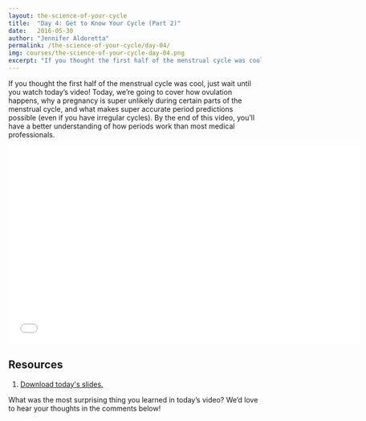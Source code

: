 ```yaml
---
layout: the-science-of-your-cycle
title:  "Day 4: Get to Know Your Cycle (Part 2)"
date:   2016-05-30
author: "Jennifer Aldoretta"
permalink: /the-science-of-your-cycle/day-04/
img: courses/the-science-of-your-cycle-day-04.png
excerpt: "If you thought the first half of the menstrual cycle was cool, just wait until you watch today&rsquo;s video! Today, we&rsquo;re going to cover how ovulation happens, why a pregnancy is super unlikely during certain parts of the menstrual cycle, and what makes super accurate period predictions possible (even if you have irregular cycles)."
---
```



If you thought the first half of the menstrual cycle was cool, just wait until you watch today&rsquo;s video! Today, we&rsquo;re going to cover how ovulation happens, why a pregnancy is super unlikely during certain parts of the menstrual cycle, and what makes super accurate period predictions possible (even if you have irregular cycles). By the end of this video, you&rsquo;ll have a better understanding of how periods work than most medical professionals.

<div class="center" itemprop="video" itemscope="" itemtype="http://schema.org/VideoObject">
  <iframe class="video" width="700" height="394" src="//www.youtube.com/embed/QWm0LyCyVtU?rel=0&amp;showinfo=0" frameborder="0" allowfullscreen></iframe>
  <meta itemprop="name" content="Green Your Period: Menstrual Cup Show & Tell (DivaCup & Me Luna)" />
  <meta itemprop="description" content="The Green Your Period video series is all about why sustainable and eco-friendly period products are great for your health and the environment." />
</div>

## Resources ##
1. <p><a class="text-link" target="_blank" href="/download/The-Science-of-Your-Cycle-Day-04.pdf">Download today's slides.</a></p>

What was the most surprising thing you learned in today&rsquo;s video? We&rsquo;d love to hear your thoughts in the comments below!